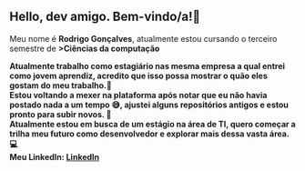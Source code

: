 ## Hello, dev amigo. Bem-vindo/a!👋
 <P>Meu nome é <Strong>Rodrigo Gonçalves</Strong>, atualmente estou cursando o terceiro semestre de <Strong>>Ciências da computação</Strong. Tenho o grande interesse em me tornar um desenvolvedor de jogos, unido minha duas grandes paixão, programar 💻 e jogar 🎮. Sinra-se a vontade para explorar os repositórios. </P> <br>
  
Atualmente trabalho como estagiário nas mesma empresa a qual entrei como jovem aprendiz, acredito que isso possa mostrar o quão eles gostam do meu trabalho.🙂 <br>
Estou voltando a mexer na plataforma após notar que eu não havia postado nada a um tempo 😅, ajustei alguns repositórios antigos e estou pronto para subir novos. 🤩 <br>
Atualmente estou em busca de um estágio na área de TI, quero começar a trilha meu futuro como desenvolvedor e explorar mais dessa vasta área. 💻<br>
Meu LinkedIn: <a href="https://www.linkedin.com/in/rodrigo-gon%C3%A7alves-680058171?utm_source=share&utm_campaign=share_via&utm_content=profile&utm_medium=android_app ">LinkedIn
<!--
**RodrigoGoncalves24/RodrigoGoncalves24** is a ✨ _special_ ✨ repository because its `README.md` (this file) appears on your GitHub profile.

Here are some ideas to get you started:

- 🔭 I’m currently working on ...
- 🌱 I’m currently learning ...
- 👯 I’m looking to collaborate on ...
- 🤔 I’m looking for help with ...
- 💬 Ask me about ...
- 📫 How to reach me: ...
- 😄 Pronouns: ...
- ⚡ Fun fact: ...
-->
